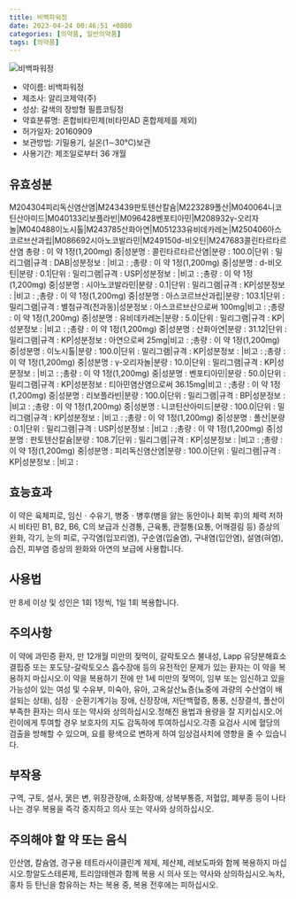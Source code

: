 ```yaml
---
title: 비백파워정
date: 2023-04-24 00:46:51 +0800
categories: [의약품, 일반의약품]
tags: [의약품]
---
```

![비백파워정](https://nedrug.mfds.go.kr/pbp/cmn/itemImageDownload/149140522283400113)

- 약이름: 비백파워정
- 제조사: 알리코제약(주)
- 성상: 갈색의 장방형 필름코팅정
- 약효분류명: 혼합비타민제(비타민AD 혼합제제를 제외)
- 허가일자: 20160909
- 보관방법: 기밀용기, 실온(1∼30℃)보관
- 사용기간: 제조일로부터 36 개월
## 유효성분
M204304피리독신염산염|M243439판토텐산칼슘|M223289폴산|M040064니코틴산아미드|M040133리보플라빈|M096428벤포티아민|M208932γ-오리자놀|M040488이노시톨|M243785산화아연|M051233유비데카레논|M250406아스코르브산과립|M086692시아노코발라민|M249150d-비오틴|M247683콜린타르타르산염
총량 : 이 약 1정(1,200mg) 중|성분명 : 콜린타르타르산염|분량 : 100.0|단위 : 밀리그램|규격 : DAB|성분정보 : |비고 : ;총량 : 이 약 1정(1,200mg) 중|성분명 : d-비오틴|분량 : 0.1|단위 : 밀리그램|규격 : USP|성분정보 : |비고 : ;총량 : 이 약 1정(1,200mg) 중|성분명 : 시아노코발라민|분량 : 0.1|단위 : 밀리그램|규격 : KP|성분정보 : |비고 : ;총량 : 이 약 1정(1,200mg) 중|성분명 : 아스코르브산과립|분량 : 103.1|단위 : 밀리그램|규격 : 별첨규격(전과동)|성분정보 : 아스코르브산으로써 100mg|비고 : ;총량 : 이 약 1정(1,200mg) 중|성분명 : 유비데카레논|분량 : 5.0|단위 : 밀리그램|규격 : KP|성분정보 : |비고 : ;총량 : 이 약 1정(1,200mg) 중|성분명 : 산화아연|분량 : 31.12|단위 : 밀리그램|규격 : KP|성분정보 : 아연으로써 25mg|비고 : ;총량 : 이 약 1정(1,200mg) 중|성분명 : 이노시톨|분량 : 100.0|단위 : 밀리그램|규격 : KP|성분정보 : |비고 : ;총량 : 이 약 1정(1,200mg) 중|성분명 : γ-오리자놀|분량 : 10.0|단위 : 밀리그램|규격 : KP|성분정보 : |비고 : ;총량 : 이 약 1정(1,200mg) 중|성분명 : 벤포티아민|분량 : 50.0|단위 : 밀리그램|규격 : KP|성분정보 : 티아민염산염으로써 36.15mg|비고 : ;총량 : 이 약 1정(1,200mg) 중|성분명 : 리보플라빈|분량 : 100.0|단위 : 밀리그램|규격 : BP|성분정보 : |비고 : ;총량 : 이 약 1정(1,200mg) 중|성분명 : 니코틴산아미드|분량 : 100.0|단위 : 밀리그램|규격 : KP|성분정보 : |비고 : ;총량 : 이 약 1정(1,200mg) 중|성분명 : 폴산|분량 : 0.1|단위 : 밀리그램|규격 : USP|성분정보 : |비고 : ;총량 : 이 약 1정(1,200mg) 중|성분명 : 판토텐산칼슘|분량 : 108.7|단위 : 밀리그램|규격 : KP|성분정보 : |비고 : ;총량 : 이 약 1정(1,200mg) 중|성분명 : 피리독신염산염|분량 : 100.0|단위 : 밀리그램|규격 : KP|성분정보 : |비고 :
## 효능효과
이 약은 육체피로, 임신ㆍ수유기, 병중ㆍ병후(병을 앓는 동안이나 회복 후)의 체력 저하 시 비타민 B1, B2, B6, C의 보급과 신경통, 근육통, 관절통(요통, 어깨결림 등) 증상의 완화, 각기, 눈의 피로, 구각염(입꼬리염), 구순염(입술염), 구내염(입안염), 설염(혀염), 습진, 피부염 증상의 완화와 아연의 보급에 사용합니다. 
## 사용법
만 8세 이상 및 성인은 1회 1정씩, 1일 1회 복용합니다.
## 주의사항
이 약에 과민증 환자, 만 12개월 미만의 젖먹이, 갈락토오스 불내성, Lapp 유당분해효소 결핍증 또는 포도당-갈락토오스 흡수장애 등의 유전적인 문제가 있는 환자는 이 약을 복용하지 마십시오.이 약을 복용하기 전에 만 1세 미만의 젖먹이, 임부 또는 임신하고 있을 가능성이 있는 여성 및 수유부, 미숙아, 유아, 고옥살산뇨증(뇨중에 과량의 수산염이 배설되는 상태), 심장ㆍ순환기계기능 장애, 신장장애, 저단백혈증, 통풍, 신장결석, 폴산이 부족한 환자는 의사 또는 약사와 상의하십시오.정해진 용법과 용량을 잘 지키십시오.어린이에게 투여할 경우 보호자의 지도 감독하에 투여하십시오.각종 요검사 시에 혈당의 검출을 방해할 수 있으며, 요를 황색으로 변하게 하여 임상검사치에 영향을 줄 수 있습니다.
## 부작용
구역, 구토, 설사, 묽은 변, 위장관장애, 소화장애, 상복부통증, 저혈압, 폐부종 등이 나타나는 경우 복용을 즉각 중지하고 의사 또는 약사와 상의하십시오.
## 주의해야 할 약 또는 음식
인산염, 칼슘염, 경구용 테트라사이클린계 제제, 제산제, 레보도파와 함께 복용하지 마십시오.항알도스테론제, 트리암테렌과 함께 복용 시 의사 또는 약사와 상의하십시오.녹차, 홍차 등 탄닌을 함유하는 차는 복용 중, 복용 전후에는 피하십시오.

